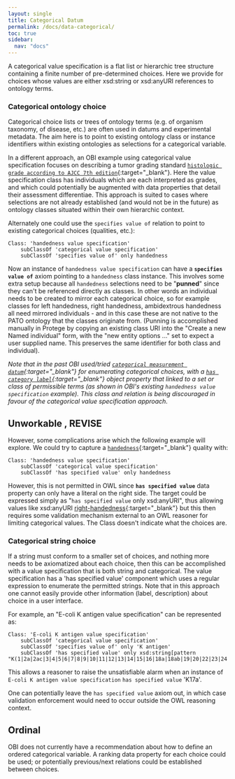 ```yaml
---
layout: single
title: Categorical Datum
permalink: /docs/data-categorical/
toc: true
sidebar:
  nav: "docs"
---
```


A categorical value specification is a flat list or hierarchic tree structure containing a finite number of pre-determined choices. Here we provide for choices whose values are either xsd:string or xsd:anyURI references to ontology terms.

### Categorical ontology choice

Categorical choice lists or trees of ontology terms (e.g. of organism taxonomy, of disease, etc.) are often used in datums and experimental metadata. The aim here is to point to existing ontology class or instance identifiers within existing ontologies as selections for a categorical variable. 

In a different approach, an OBI example using categorical value specification focuses on describing a tumor grading standard [`histologic grade according to AJCC 7th edition`](http://purl.obolibrary.org/obo/OBI_0002205){:target="_blank"}.  Here the value specification class has individuals which are each interpreted as grades, and which could potentially be augmented with data properties that detail their assessment differentiae.  This approach is suited to cases where selections are not already established (and would not be in the future) as ontology classes situated within their own hierarchic context. 

Alternately one could use the `specifies value of` relation to point to existing categorical choices (qualities, etc.):
<!-- 
[//]: # (        subClassOf 'categorical ontology value specification')
-->

    Class: 'handedness value specification'
        subClassOf 'categorical value specification'
        subClassOf 'specifies value of' only handedness

Now an instance of `handedness value specification` can have a **`specifies value of`** axiom pointing to a `handedness` class instance. This involves some extra setup because all `handedness` selections need to be "**punned**" since they can't be referenced directly as classes. In other words an individual needs to be created to mirror each categorical choice, so for example classes for left handedness, right handedness, ambidextrous handedness all need mirrored individuals - and in this case these are not native to the PATO ontology that the classes originate from. (Punning is accomplished manually in Protege by copying an existing class URI into the "Create a new Named individual" form, with the "new entity options ..." set to expect a user supplied name.  This preserves the same identifier for both class and individual).

[//]: # (Is punning somehow automated so that loading an ontology with [individual x] `specifies value of` [Class y] causes Class y to be punned automatically? )

[//]: # (A simplified model could shift the burden of choice enumeration directly to value specification. )

[//]: # (Note that as future versions of a standard occur, it may be feasible to attach individuals of past standards to them if no semantics have changed, thus simplifying data analysis.)

*Note that in the past OBI used/tried [`categorical measurement datum`](http://purl.obolibrary.org/obo/OBI_0000938){:target="_blank"} for enumerating categorical choices, with a [`has category label`](http://purl.obolibrary.org/obo/OBI_0000999){:target="_blank"} object property that linked to a set or class of permissible terms (as shown in OBI's existing `handedness value specification` example). This class and relation is being discouraged in favour of the categorical value specification approach.*

## Unworkable , REVISE

However, some complications arise which the following example will explore.  We could try to capture a [`handedness`](http://purl.obolibrary.org/obo/PATO_0002201){:target="_blank"} quality with:

    Class: 'handedness value specification'
        subClassOf 'categorical value specification'
        subClassOf 'has specified value' only handedness 

However, this is not permitted in OWL since **`has specified value`** data property can only have a literal on the right side. The target could be expressed simply as "`has specified value` only xsd:anyURI", thus allowing values like xsd:anyURI [right-handedness](http://purl.obolibrary.org/obo/PATO_0002203){:target="_blank"} but this then requires some validation mechanism external to an OWL reasoner for limiting categorical values. The Class doesn't indicate what the choices are.


[//]: # (Slightly different from a boolean value specification below, a binary value specification is a categorical value specification with only two choices.)

### Categorical string choice

If a string must conform to a smaller set of choices, and nothing more needs to be axiomatized about each choice, then this can be accomplished with a value specification that is both string and categorical.  The value specification has a 'has specified value' component which uses a regular expression to enumerate the permitted strings. Note that in this approach one cannot easily provide other information (label, description) about choice in a user interface.

For example, an "E-coli K antigen value specification" can be represented as:

    Class: 'E-coli K antigen value specification'
        subClassOf 'categorical value specification'
        subClassOf 'specifies value of' only 'K antigen'
        subClassOf 'has specified value' only xsd:string[pattern "K(1|2a|2ac|3|4|5|6|7|8|9|10|11|12|13|14|15|16|18a|18ab|19|20|22|23|24|26|27|28|29|30|31|34|37|39|40|41|42|43|44|45|46|47|49|50|51|52|53|54|56|96|55|74|82|84|85ab|85ac|87|92|93|95|97|98|100|101|102|103|X104|X105|X106)"]]

This allows a reasoner to raise the unsatisfiable alarm when an instance of `E-coli K antigen value specification`  `has specified value` 'K17a'.

One can potentially leave the `has specified value` axiom out, in which case validation enforcement would need to occur outside the OWL reasoning context.

## Ordinal

OBI does not currently have a recommendation about how to define an ordered categorical variable. A ranking data property for each choice could be used; or potentially previous/next relations could be established between choices.
